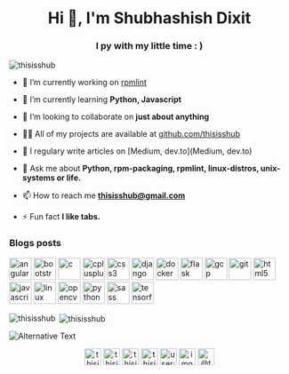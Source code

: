 <h1 align="center">Hi 👋, I'm Shubhashish Dixit</h1>
<h3 align="center">I py with my little time : )</h3>

<p align="left"> <img src="https://komarev.com/ghpvc/?username=thisisshub" alt="thisisshub" /> </p>

- 🔭 I’m currently working on [rpmlint](https://github.com/rpm-software-management/rpmlint)

- 🌱 I’m currently learning **Python, Javascript**

- 👯 I’m looking to collaborate on **just about anything**

- 👨‍💻 All of my projects are available at [github.com/thisisshub](github.com/thisisshub)

- 📝 I regulary write articles on [Medium, dev.to](Medium, dev.to)

- 💬 Ask me about **Python, rpm-packaging, rpmlint, linux-distros, unix-systems or life.**

- 📫 How to reach me **thisisshub@gmail.com**

- ⚡ Fun fact **I like tabs.**

### Blogs posts
<!-- BLOG-POST-LIST:START -->
<!-- BLOG-POST-LIST:END -->

<p align="left"><img src="https://devicons.github.io/devicon/devicon.git/icons/angularjs/angularjs-original.svg" alt="angularjs" width="40" height="40"/> <img src="https://devicons.github.io/devicon/devicon.git/icons/bootstrap/bootstrap-plain.svg" alt="bootstrap" width="40" height="40"/> <img src="https://devicons.github.io/devicon/devicon.git/icons/c/c-original.svg" alt="c" width="40" height="40"/> <img src="https://devicons.github.io/devicon/devicon.git/icons/cplusplus/cplusplus-original.svg" alt="cplusplus" width="40" height="40"/> <img src="https://devicons.github.io/devicon/devicon.git/icons/css3/css3-original-wordmark.svg" alt="css3" width="40" height="40"/> <img src="https://devicons.github.io/devicon/devicon.git/icons/django/django-original.svg" alt="django" width="40" height="40"/> <img src="https://devicons.github.io/devicon/devicon.git/icons/docker/docker-original-wordmark.svg" alt="docker" width="40" height="40"/> <img src="https://www.vectorlogo.zone/logos/pocoo_flask/pocoo_flask-icon.svg" alt="flask" width="40" height="40"/> <img src="https://www.vectorlogo.zone/logos/google_cloud/google_cloud-icon.svg" alt="gcp" width="40" height="40"/> <img src="https://www.vectorlogo.zone/logos/git-scm/git-scm-icon.svg" alt="git" width="40" height="40"/> <img src="https://devicons.github.io/devicon/devicon.git/icons/html5/html5-original-wordmark.svg" alt="html5" width="40" height="40"/> <img src="https://devicons.github.io/devicon/devicon.git/icons/javascript/javascript-original.svg" alt="javascript" width="40" height="40"/> <img src="https://devicons.github.io/devicon/devicon.git/icons/linux/linux-original.svg" alt="linux" width="40" height="40"/> <img src="https://www.vectorlogo.zone/logos/opencv/opencv-icon.svg" alt="opencv" width="40" height="40"/> <img src="https://devicons.github.io/devicon/devicon.git/icons/python/python-original.svg" alt="python" width="40" height="40"/> <img src="https://devicons.github.io/devicon/devicon.git/icons/sass/sass-original.svg" alt="sass" width="40" height="40"/> <img src="https://www.vectorlogo.zone/logos/tensorflow/tensorflow-icon.svg" alt="tensorflow" width="40" height="40"/></p><p><img align="left" src="https://github-readme-stats.vercel.app/api/top-langs/?username=thisisshub&layout=compact&hide=html" alt="thisisshub" /></p>

<p>&nbsp;<img align="center" src="https://github-readme-stats.vercel.app/api?username=thisisshub&show_icons=true" alt="thisisshub" /></p>

<!--START_SECTION:waka-->
<img src="https://github.com/thisisshub/thisisshub/blob/master/images/stat.svg" alt="Alternative Text"/>
<!--END_SECTION:waka-->


<p align="center">
<a href="https://codepen.io/thisisshub" target="blank"><img align="center" src="https://cdn.jsdelivr.net/npm/simple-icons@3.0.1/icons/codepen.svg" alt="thisisshub" height="30" width="30" /></a>
<a href="https://dev.to/thisisshub" target="blank"><img align="center" src="https://cdn.jsdelivr.net/npm/simple-icons@3.0.1/icons/dev-dot-to.svg" alt="thisisshub" height="30" width="30" /></a>
<a href="https://twitter.com/thisisshub" target="blank"><img align="center" src="https://cdn.jsdelivr.net/npm/simple-icons@3.0.1/icons/twitter.svg" alt="thisisshub" height="30" width="30" /></a>
<a href="https://linkedin.com/in/thisisshub" target="blank"><img align="center" src="https://cdn.jsdelivr.net/npm/simple-icons@3.0.1/icons/linkedin.svg" alt="thisisshub" height="30" width="30" /></a>
<a href="https://stackoverflow.com/users/user:11202822" target="blank"><img align="center" src="https://cdn.jsdelivr.net/npm/simple-icons@3.0.1/icons/stackoverflow.svg" alt="user:11202822" height="30" width="30" /></a>
<a href="https://instagram.com/imnotshub" target="blank"><img align="center" src="https://cdn.jsdelivr.net/npm/simple-icons@3.0.1/icons/instagram.svg" alt="imnotshub" height="30" width="30" /></a>
<a href="https://medium.com/@thisisshub" target="blank"><img align="center" src="https://cdn.jsdelivr.net/npm/simple-icons@3.0.1/icons/medium.svg" alt="@thisisshub" height="30" width="30" /></a>
</p>
